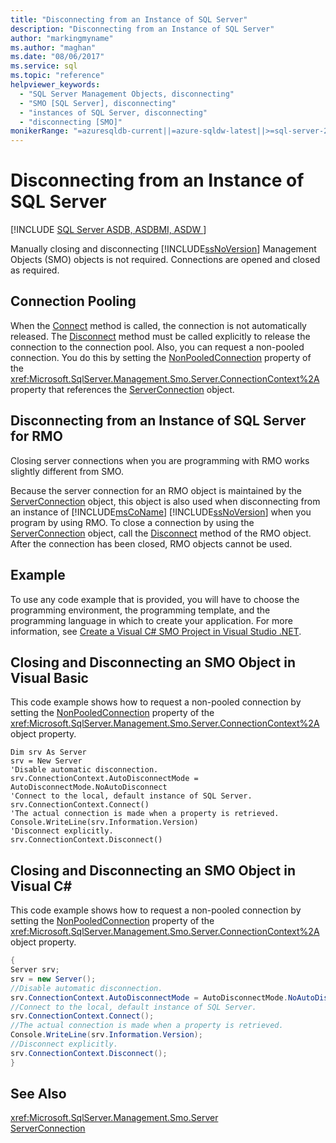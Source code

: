 ```yaml
---
title: "Disconnecting from an Instance of SQL Server"
description: "Disconnecting from an Instance of SQL Server"
author: "markingmyname"
ms.author: "maghan"
ms.date: "08/06/2017"
ms.service: sql
ms.topic: "reference"
helpviewer_keywords:
  - "SQL Server Management Objects, disconnecting"
  - "SMO [SQL Server], disconnecting"
  - "instances of SQL Server, disconnecting"
  - "disconnecting [SMO]"
monikerRange: "=azuresqldb-current||=azure-sqldw-latest||>=sql-server-2016||>=sql-server-linux-2017||=azuresqldb-mi-current"
---
```

# Disconnecting from an Instance of SQL Server
[!INCLUDE [SQL Server ASDB, ASDBMI, ASDW ](../../../includes/applies-to-version/sql-asdb-asdbmi-asa.md)]

  Manually closing and disconnecting [!INCLUDE[ssNoVersion](../../../includes/ssnoversion-md.md)] Management Objects (SMO) objects is not required. Connections are opened and closed as required.  
  
## Connection Pooling  
 When the [Connect](/previous-versions/sql/sql-server-2014/ms199449(v=sql.120)) method is called, the connection is not automatically released. The [Disconnect](/previous-versions/sql/sql-server-2014/ms199428(v=sql.120)) method must be called explicitly to release the connection to the connection pool. Also, you can request a non-pooled connection. You do this by setting the [NonPooledConnection](/previous-versions/sql/sql-server-2014/ms214357(v=sql.120)) property of the <xref:Microsoft.SqlServer.Management.Smo.Server.ConnectionContext%2A> property that references the [ServerConnection](/previous-versions/sql/sql-server-2014/ms218641(v=sql.120)) object.  
  
## Disconnecting from an Instance of SQL Server for RMO  
 Closing server connections when you are programming with RMO works slightly different from SMO.  
  
 Because the server connection for an RMO object is maintained by the [ServerConnection](/previous-versions/sql/sql-server-2014/ms218641(v=sql.120)) object, this object is also used when disconnecting from an instance of [!INCLUDE[msCoName](../../../includes/msconame-md.md)] [!INCLUDE[ssNoVersion](../../../includes/ssnoversion-md.md)] when you program by using RMO. To close a connection by using the [ServerConnection](/previous-versions/sql/sql-server-2014/ms218641(v=sql.120)) object, call the [Disconnect](/previous-versions/sql/sql-server-2014/ms199428(v=sql.120)) method of the RMO object. After the connection has been closed, RMO objects cannot be used.  
  
## Example  
To use any code example that is provided, you will have to choose the programming environment, the programming template, and the programming language in which to create your application. For more information, see [Create a Visual C&#35; SMO Project in Visual Studio .NET](../../../relational-databases/server-management-objects-smo/how-to-create-a-visual-csharp-smo-project-in-visual-studio-net.md).  
 
  
## Closing and Disconnecting an SMO Object in Visual Basic  
 This code example shows how to request a non-pooled connection by setting the [NonPooledConnection](/previous-versions/sql/sql-server-2014/ms214357(v=sql.120)) property of the <xref:Microsoft.SqlServer.Management.Smo.Server.ConnectionContext%2A> object property.  
  
```VBNET
Dim srv As Server
srv = New Server
'Disable automatic disconnection.
srv.ConnectionContext.AutoDisconnectMode = AutoDisconnectMode.NoAutoDisconnect
'Connect to the local, default instance of SQL Server.
srv.ConnectionContext.Connect()
'The actual connection is made when a property is retrieved.
Console.WriteLine(srv.Information.Version)
'Disconnect explicitly.
srv.ConnectionContext.Disconnect()
```
  
## Closing and Disconnecting an SMO Object in Visual C#  
 This code example shows how to request a non-pooled connection by setting the [NonPooledConnection](/previous-versions/sql/sql-server-2014/ms214357(v=sql.120)) property of the <xref:Microsoft.SqlServer.Management.Smo.Server.ConnectionContext%2A> object property.  
  
```csharp  
{   
Server srv;   
srv = new Server();   
//Disable automatic disconnection.   
srv.ConnectionContext.AutoDisconnectMode = AutoDisconnectMode.NoAutoDisconnect;   
//Connect to the local, default instance of SQL Server.   
srv.ConnectionContext.Connect();   
//The actual connection is made when a property is retrieved.   
Console.WriteLine(srv.Information.Version);   
//Disconnect explicitly.   
srv.ConnectionContext.Disconnect();  
}  
```  
  
## See Also  
 <xref:Microsoft.SqlServer.Management.Smo.Server>   
 [ServerConnection](/previous-versions/sql/sql-server-2014/ms218641(v=sql.120))  
  
